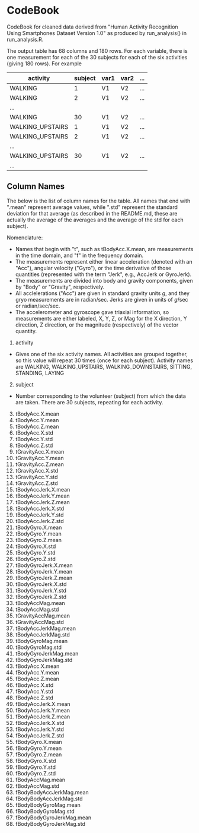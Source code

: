 # CodeBook
CodeBook for cleaned data derived from "Human Activity Recognition Using Smartphones Dataset Version 1.0" as produced by run_analysis() in run_analysis.R. 

The output table has 68 columns and 180 rows. For each variable, there is one
measurement for each of the 30 subjects for each of the six activities (giving
180 rows).  For example

 activity | subject | var1 | var2 | ...
----------|---------|------|------|----
 WALKING | 1 | V1 | V2 | ...
 WALKING  | 2 | V1 | V2 | ...
  ... |  | | |
 WALKING | 30 |  V1 | V2 | ...
 WALKING_UPSTAIRS | 1 | V1 | V2 | ...
 WALKING_UPSTAIRS | 2 |  V1 | V2 | ...
  ... | | | |
 WALKING_UPSTAIRS | 30 | V1 | V2 |  ...
 ... | | | |

## Column Names

The below is the list of column names for the table.  All 
names that end with ".mean" represent average values, while ".std" represent the standard deviation for 
that average (as described in the README.md, these are actually the average of the averages and the
average of the std for each subject). 

Nomenclature:
* Names that begin with "t", such as tBodyAcc.X.mean, are measurements in the time domain, and "f" in the frequency domain.
* The measurements represent either linear acceleration (denoted with an "Acc"), angular velocity ("Gyro"), or the time derivative of those quantities (represented with the term "Jerk", e.g., AccJerk or GyroJerk).  
* The measurements are divided into body and gravity components, given by "Body" or "Gravity", respectively. 
* All acclelerations ("Acc") are given in standard gravity units *g*, and they gryo measurements are in radian/sec.  Jerks are given in units of *g*/sec or radian/sec/sec.
* The accelerometer and gyroscope gave triaxial information, so measurements are either labeled, X, Y, Z, or Mag for the X direction, Y direction, Z direction, or the magnitude (respectively) of the vector quantity. 


1. activity
  * Gives one of the six activity names.  All activities are grouped together, so this value will repeat 30 times (once for each subject).
    Activity names are WALKING, WALKING_UPSTAIRS, WALKING_DOWNSTAIRS, SITTING, STANDING, LAYING
2. subject
  * Number corresponding to the volunteer (subject) from which the data are taken. There are 30 subjects, repeating for each activity.
3. tBodyAcc.X.mean
4. tBodyAcc.Y.mean
5. tBodyAcc.Z.mean
6. tBodyAcc.X.std
7. tBodyAcc.Y.std
8. tBodyAcc.Z.std
9. tGravityAcc.X.mean
10. tGravityAcc.Y.mean
11. tGravityAcc.Z.mean
12. tGravityAcc.X.std
13. tGravityAcc.Y.std
14. tGravityAcc.Z.std
15. tBodyAccJerk.X.mean
16. tBodyAccJerk.Y.mean
17. tBodyAccJerk.Z.mean
18. tBodyAccJerk.X.std
19. tBodyAccJerk.Y.std
20. tBodyAccJerk.Z.std
21. tBodyGyro.X.mean
22. tBodyGyro.Y.mean
23. tBodyGyro.Z.mean
24. tBodyGyro.X.std
25. tBodyGyro.Y.std
26. tBodyGyro.Z.std
27. tBodyGyroJerk.X.mean
28. tBodyGyroJerk.Y.mean
29. tBodyGyroJerk.Z.mean
30. tBodyGyroJerk.X.std
31. tBodyGyroJerk.Y.std
32. tBodyGyroJerk.Z.std
33. tBodyAccMag.mean
34. tBodyAccMag.std
35. tGravityAccMag.mean
36. tGravityAccMag.std
37. tBodyAccJerkMag.mean
38. tBodyAccJerkMag.std
39. tBodyGyroMag.mean
40. tBodyGyroMag.std
41. tBodyGyroJerkMag.mean
42. tBodyGyroJerkMag.std
43. fBodyAcc.X.mean
44. fBodyAcc.Y.mean
45. fBodyAcc.Z.mean
46. fBodyAcc.X.std
47. fBodyAcc.Y.std
48. fBodyAcc.Z.std
49. fBodyAccJerk.X.mean
50. fBodyAccJerk.Y.mean
51. fBodyAccJerk.Z.mean
52. fBodyAccJerk.X.std
53. fBodyAccJerk.Y.std
54. fBodyAccJerk.Z.std
55. fBodyGyro.X.mean
56. fBodyGyro.Y.mean
57. fBodyGyro.Z.mean
58. fBodyGyro.X.std
59. fBodyGyro.Y.std
60. fBodyGyro.Z.std
61. fBodyAccMag.mean
62. fBodyAccMag.std
63. fBodyBodyAccJerkMag.mean
64. fBodyBodyAccJerkMag.std
65. fBodyBodyGyroMag.mean
66. fBodyBodyGyroMag.std
67. fBodyBodyGyroJerkMag.mean
68. fBodyBodyGyroJerkMag.std

